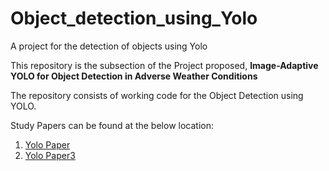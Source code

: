 # Object_detection_using_Yolo
A project for the detection of objects using Yolo

This repository is the subsection of the Project proposed, **Image-Adaptive YOLO for Object Detection in Adverse Weather Conditions**

The repository consists of working code for the Object Detection using YOLO.

Study Papers can be found at the below location:

1. [Yolo Paper](Study_Papers/Yolo_Paper.pdf)
2. [Yolo Paper3](Study_Papers/Image_Adaptive_YOLO_for_Object_Detection_in_Adverse_Weather_Conditions.pdf)
